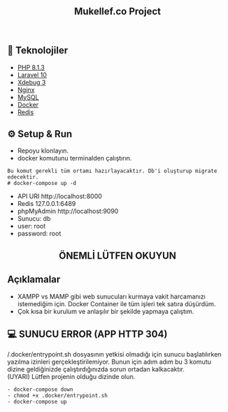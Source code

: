 <h2 align="center">
  Mukellef.co Project
</h2>
<br> 

## 🚀 Teknolojiler

- [PHP 8.1.3](https://php.net)
- [Laravel 10](https://php.net)
- [Xdebug 3](https://xdebug.org/)
- [Nginx](https://nginx.com/)
- [MySQL](https://mysql.com)
- [Docker](https://docker.com)
- [Redis](https://redis.io/)

## ⚙️ Setup & Run
- Repoyu klonlayın.
- docker komutunu terminalden çalıştırın.
```
Bu komut gerekli tüm ortamı hazırlayacaktır. Db'i oluşturup migrate edecektir.
# docker-compose up -d
```  
- API URI http://localhost:8000
- Redis 127.0.0.1:6489
- phpMyAdmin http://localhost:9090
- Sunucu: db
- user: root
- password: root

<h2 align="center">
  ÖNEMLİ LÜTFEN OKUYUN
</h2>



## Açıklamalar
- XAMPP vs MAMP gibi web sunucuları kurmaya vakit harcamanızı istemediğim için. Docker Container ile tüm işleri tek satıra düşürdüm.
- Çok kısa bir kurulum ve anlaşılır bir şekilde yapmaya çalıştım.



## 💻 SUNUCU ERROR (APP HTTP 304)
/.docker/entrypoint.sh dosyasının yetkisi olmadığı için sunucu başlatılırken yazılma izinleri gerçekleştirilemiyor. Bunun için adım adım
bu 3 komutu dizine geldiğinizde çalıştırdığınızda sorun ortadan kalkacaktır.<br>
(UYARI) Lütfen projenin olduğu dizinde olun.
```
- docker-compose down
- chmod +x .docker/entrypoint.sh
- docker-compose up
```
